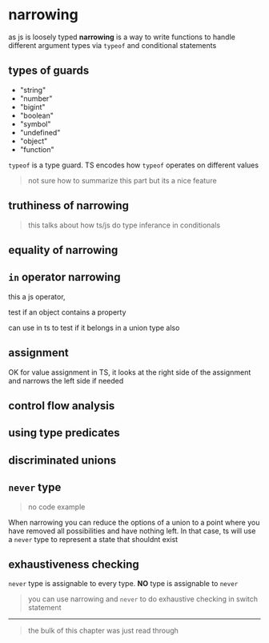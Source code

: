 # narrowing

as js is loosely typed **narrowing** is a way to write functions 
to handle different argument types via `typeof` and conditional statements

## types of guards
- "string"
- "number"
- "bigint"
- "boolean"
- "symbol"
- "undefined"
- "object"
- "function"

`typeof` is a type guard.
TS encodes how `typeof` operates on different values 

> not sure how to summarize this part but its a nice feature

## truthiness of narrowing

> this talks about how ts/js do type inferance in conditionals

## equality of narrowing

## `in` operator narrowing

this a js operator,

test if an object contains a property

can use in ts to test if it belongs in a union type also

## assignment

OK for value assignment in TS, 
it looks at the right side of the assignment and narrows the left side if needed

## control flow analysis



## using type predicates

## discriminated unions

## `never` type

> no code example 

When narrowing you can reduce the options of a union to a point where you have removed all possibilities and have nothing left.
In that case, ts will use a `never` type to represent a state that shouldnt exist

## exhaustiveness checking

`never` type is assignable to every type.
**NO** type is assignable to `never`

> you can use narrowing and `never` to do exhaustive checking in switch statement


---

> the bulk of this chapter was just read through